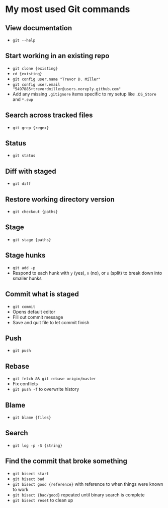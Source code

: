 # My most used Git commands

## View documentation

- `git --help`

## Start working in an existing repo

- `git clone {existing}`
- `cd {existing}`
- `git config user.name "Trevor D. Miller"`
- `git config user.email "5497885+trevordmiller@users.noreply.github.com"`
- Add any missing `.gitignore` items specific to my setup like `.DS_Store` and `*.swp`

## Search across tracked files

- `git grep {regex}`

## Status

- `git status`

## Diff with staged

- `git diff`

## Restore working directory version

- `git checkout {paths}`

## Stage

- `git stage {paths}`

## Stage hunks

- `git add -p`
- Respond to each hunk with `y` (yes), `n` (no), or `s` (split) to break down into smaller hunks

## Commit what is staged

- `git commit`
- Opens default editor
- Fill out commit message
- Save and quit file to let commit finish

## Push

- `git push`

## Rebase

- `git fetch && git rebase origin/master`
- Fix conflicts
- `git push -f` to overwrite history

## Blame

- `git blame {files}`

## Search

- `git log -p -S {string}`

## Find the commit that broke something

- `git bisect start`
- `git bisect bad`
- `git bisect good {reference}` with reference to when things were known to work
- `git bisect {bad/good}` repeated until binary search is complete
- `git bisect reset` to clean up
